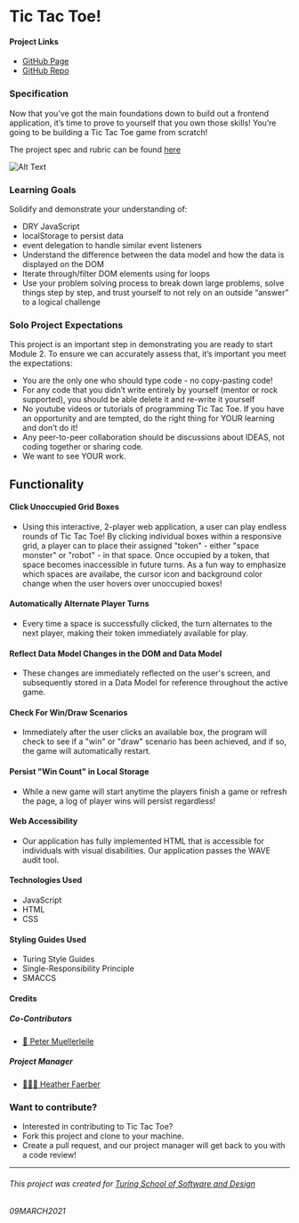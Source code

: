 # Tic Tac Toe!

#### Project Links
- [GitHub Page](https://pcmueller.github.io/tic-tac-toe/)
- [GitHub Repo](https://github.com/pcmueller/tic-tac-toe)

### Specification
Now that you’ve got the main foundations down to build out a frontend application, it’s time to prove to yourself that you own those skills! You’re going to be building a Tic Tac Toe game from scratch!

The project spec and rubric can be found [here](https://frontend.turing.io/projects/module-1/tic-tac-toe-solo.html)

![Alt Text](https://media.giphy.com/media/rTDV3lBy5swoRreh4b/giphy.gif)

### Learning Goals
Solidify and demonstrate your understanding of:
- DRY JavaScript
- localStorage to persist data
- event delegation to handle similar event listeners
- Understand the difference between the data model and how the data is displayed on the DOM
- Iterate through/filter DOM elements using for loops
- Use your problem solving process to break down large problems, solve things step by step, and trust yourself to not rely on an outside “answer” to a logical challenge

### Solo Project Expectations
This project is an important step in demonstrating you are ready to start Module 2. To ensure we can accurately assess that, it’s important you meet the expectations:

- You are the only one who should type code - no copy-pasting code!
- For any code that you didn’t write entirely by yourself (mentor or rock supported), you should be able delete it and re-write it yourself
- No youtube videos or tutorials of programming Tic Tac Toe. If you have an opportunity and are tempted, do the right thing for YOUR learning and don’t do it!
- Any peer-to-peer collaboration should be discussions about IDEAS, not coding together or sharing code.
- We want to see YOUR work.

## Functionality

#### Click Unoccupied Grid Boxes
- Using this interactive, 2-player web application, a user can play endless rounds of Tic Tac Toe!  By clicking individual boxes within a responsive grid, a player can to place their assigned "token" - either "space monster" or "robot" - in that space. Once occupied by a token, that space becomes inaccessible in future turns.  As a fun way to emphasize which spaces are availabe, the cursor icon and background color change when the user hovers over unoccupied boxes!

#### Automatically Alternate Player Turns
- Every time a space is successfully clicked, the turn alternates to the next player, making their token immediately available for play.  

#### Reflect Data Model Changes in the DOM and Data Model
- These changes are immediately reflected on the user's screen, and subsequently stored in a Data Model for reference throughout the active game.  

#### Check For Win/Draw Scenarios
- Immediately after the user clicks an available box, the program will check to see if a "win" or "draw" scenario has been achieved, and if so, the game will automatically restart.

#### Persist "Win Count" in Local Storage
- While a new game will start anytime the players finish a game or refresh the page, a log of player wins will persist regardless!  

#### Web Accessibility
- Our application has fully implemented HTML that is accessible for individuals with visual disabilities. Our application passes the WAVE audit tool.

#### Technologies Used
- JavaScript
- HTML
- CSS

#### Styling Guides Used
- Turing Style Guides
- Single-Responsibility Principle
- SMACCS

#### Credits
##### Co-Contributors
- [🦥 Peter Muellerleile](https://github.com/pcmueller)

##### Project Manager
- [👩🏻‍🏫 Heather Faerber](https://github.com/hfaerber)

### Want to contribute?
- Interested in contributing to Tic Tac Toe?
- Fork this project and clone to your machine.
- Create a pull request, and our project manager will get back to you with a code review!

**************************************************************************

###### This project was created for [Turing School of Software and Design](https://turing.io/)
###### 09MARCH2021
